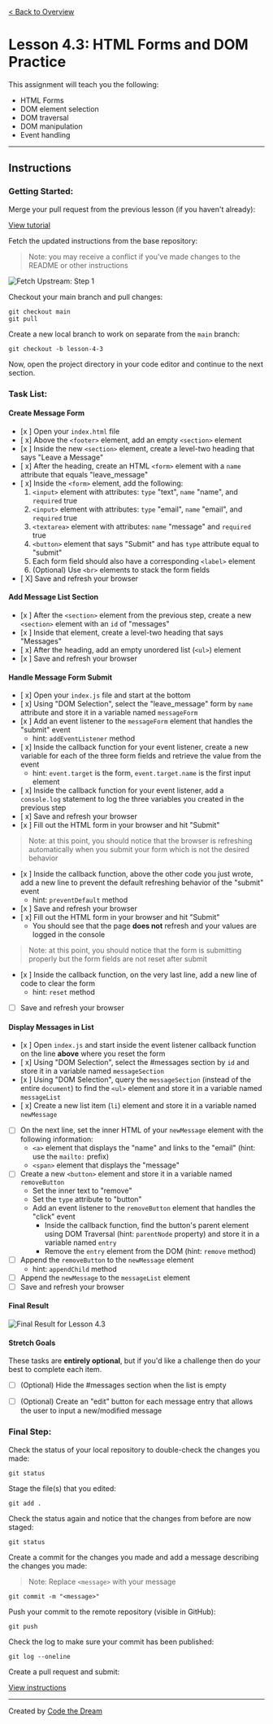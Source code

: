 [< Back to Overview](../../README.md)

# Lesson 4.3: HTML Forms and DOM Practice

This assignment will teach you the following:

- HTML Forms
- DOM element selection
- DOM traversal
- DOM manipulation
- Event handling

---

## Instructions

### Getting Started:

Merge your pull request from the previous lesson (if you haven't already):

[View tutorial](../common/how-to-merge.md)

Fetch the updated instructions from the base repository:

> Note: you may receive a conflict if you've made changes to the README or other instructions

![Fetch Upstream: Step 1](../assets/fetch-upstream/step-1.jpg)

Checkout your main branch and pull changes:

    git checkout main
    git pull

Create a new local branch to work on separate from the `main` branch:

    git checkout -b lesson-4-3

Now, open the project directory in your code editor and continue to the next section.

### Task List:

#### Create Message Form

- [x ] Open your `index.html` file
- [ x] Above the `<footer>` element, add an empty `<section>` element
- [x ] Inside the new `<section>` element, create a level-two heading that says "Leave a Message"
- [ x] After the heading, create an HTML `<form>` element with a `name` attribute that equals "leave_message"
- [ x] Inside the `<form>` element, add the following:
  1. `<input>` element with attributes: `type` "text", `name` "name", and `required` true
  2. `<input>` element with attributes: `type` "email", `name` "email", and `required` true
  3. `<textarea>` element with attributes: `name` "message" and `required` true
  4. `<button>` element that says "Submit" and has `type` attribute equal to "submit"
  5. Each form field should also have a corresponding `<label>` element
  6. (Optional) Use `<br>` elements to stack the form fields
- [ X] Save and refresh your browser

#### Add Message List Section

- [x ] After the `<section>` element from the previous step, create a new `<section>` element with an `id` of "messages"
- [x ] Inside that element, create a level-two heading that says "Messages"
- [ x] After the heading, add an empty unordered list (`<ul>`) element
- [x ] Save and refresh your browser

#### Handle Message Form Submit

- [ x] Open your `index.js` file and start at the bottom
- [ x] Using "DOM Selection", select the "leave_message" form by `name` attribute and store it in a variable named `messageForm`
- [x ] Add an event listener to the `messageForm` element that handles the "submit" event
  - hint: `addEventListener` method
- [ x] Inside the callback function for your event listener, create a new variable for each of the three form fields and retrieve the value from the event
  - hint: `event.target` is the form, `event.target.name` is the first input element
- [ x] Inside the callback function for your event listener, add a `console.log` statement to log the three variables you created in the previous step
- [ x] Save and refresh your browser
- [x ] Fill out the HTML form in your browser and hit "Submit"

> Note: at this point, you should notice that the browser is refreshing automatically when you submit your form which is not the desired behavior

- [x ] Inside the callback function, above the other code you just wrote, add a new line to prevent the default refreshing behavior of the "submit" event
  - hint: `preventDefault` method
- [x ] Save and refresh your browser
- [ x] Fill out the HTML form in your browser and hit "Submit"
  - You should see that the page **does not** refresh and your values are logged in the console

> Note: at this point, you should notice that the form is submitting properly but the form fields are not reset after submit

- [x ] Inside the callback function, on the very last line, add a new line of code to clear the form
  - hint: `reset` method
- [ ] Save and refresh your browser

#### Display Messages in List

- [x ] Open `index.js` and start inside the event listener callback function on the line **above** where you reset the form
- [ x] Using "DOM Selection", select the #messages section by `id` and store it in a variable named `messageSection`
- [x ] Using "DOM Selection", query the `messageSection` (instead of the entire `document`) to find the `<ul>` element and store it in a variable named `messageList`
- [ x] Create a new list item (`li`) element and store it in a variable named `newMessage`
- [ ] On the next line, set the inner HTML of your `newMessage` element with the following information:
  - `<a>` element that displays the "name" and links to the "email" (hint: use the `mailto:` prefix)
  - `<span>` element that displays the "message"
- [ ] Create a new `<button>` element and store it in a variable named `removeButton`
  - Set the inner text to "remove"
  - Set the `type` attribute to "button"
  - Add an event listener to the `removeButton` element that handles the "click" event
    - Inside the callback function, find the button's parent element using DOM Traversal (hint: `parentNode` property) and store it in a variable named `entry`
    - Remove the `entry` element from the DOM (hint: `remove` method)
- [ ] Append the `removeButton` to the `newMessage` element
  - hint: `appendChild` method
- [ ] Append the `newMessage` to the `messageList` element
- [ ] Save and refresh your browser

#### Final Result

![Final Result for Lesson 4.3](../assets/section-4/lesson-4-3-result.png)

#### Stretch Goals

These tasks are **entirely optional**, but if you'd like a challenge then do your best to complete each item.

- [ ] (Optional) Hide the #messages section when the list is empty
- [ ] (Optional) Create an "edit" button for each message entry that allows the user to input a new/modified message


### Final Step:

Check the status of your local repository to double-check the changes you made:

    git status

Stage the file(s) that you edited:

    git add .

Check the status again and notice that the changes from before are now staged:

    git status

Create a commit for the changes you made and add a message describing the changes you made:

> Note: Replace `<message>` with your message

    git commit -m "<message>"

Push your commit to the remote repository (visible in GitHub):

    git push

Check the log to make sure your commit has been published:

    git log --oneline

Create a pull request and submit:

[View instructions](../common/how-to-pull-request.md)

---

Created by [Code the Dream](https://www.codethedream.org)
